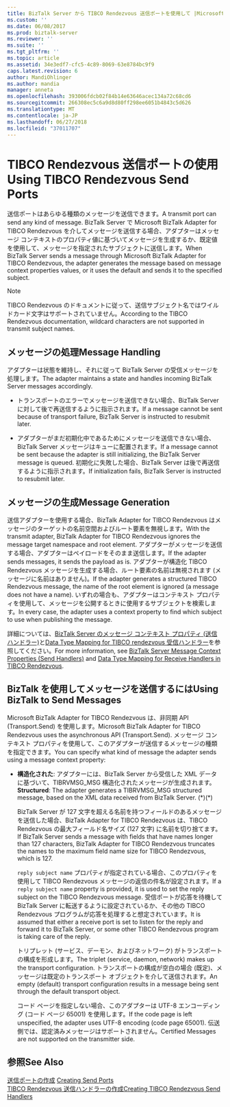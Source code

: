 ```yaml
---
title: BizTalk Server から TIBCO Rendezvous 送信ポートを使用して |Microsoft Docs
ms.custom: ''
ms.date: 06/08/2017
ms.prod: biztalk-server
ms.reviewer: ''
ms.suite: ''
ms.tgt_pltfrm: ''
ms.topic: article
ms.assetid: 34e3edf7-cfc5-4c89-8069-63e8784bc9f9
caps.latest.revision: 6
author: MandiOhlinger
ms.author: mandia
manager: anneta
ms.openlocfilehash: 393006fdcb02f84b14e63646acec134a72c68cd6
ms.sourcegitcommit: 266308ec5c6a9d8d80ff298ee6051b4843c5d626
ms.translationtype: MT
ms.contentlocale: ja-JP
ms.lasthandoff: 06/27/2018
ms.locfileid: "37011707"
---
```

# <a name="using-tibco-rendezvous-send-ports"></a><span data-ttu-id="aee65-102">TIBCO Rendezvous 送信ポートの使用</span><span class="sxs-lookup"><span data-stu-id="aee65-102">Using TIBCO Rendezvous Send Ports</span></span>
<span data-ttu-id="aee65-103">送信ポートはあらゆる種類のメッセージを送信できます。</span><span class="sxs-lookup"><span data-stu-id="aee65-103">A transmit port can send any kind of message.</span></span> <span data-ttu-id="aee65-104">BizTalk Server で Microsoft BizTalk Adapter for TIBCO Rendezvous を介してメッセージを送信する場合、アダプターはメッセージ コンテキストのプロパティ値に基づいてメッセージを生成するか、既定値を使用して、メッセージを指定されたサブジェクトに送信します。</span><span class="sxs-lookup"><span data-stu-id="aee65-104">When BizTalk Server sends a message through Microsoft BizTalk Adapter for TIBCO Rendezvous, the adapter generates the message based on message context properties values, or it uses the default and sends it to the specified subject.</span></span>  
  
> [!NOTE]
>  <span data-ttu-id="aee65-105">TIBCO Rendezvous のドキュメントに従って、送信サブジェクト名ではワイルドカード文字はサポートされていません。</span><span class="sxs-lookup"><span data-stu-id="aee65-105">According to the TIBCO Rendezvous documentation, wildcard characters are not supported in transmit subject names.</span></span>  
  
## <a name="message-handling"></a><span data-ttu-id="aee65-106">メッセージの処理</span><span class="sxs-lookup"><span data-stu-id="aee65-106">Message Handling</span></span>  
 <span data-ttu-id="aee65-107">アダプターは状態を維持し、それに従って BizTalk Server の受信メッセージを処理します。</span><span class="sxs-lookup"><span data-stu-id="aee65-107">The adapter maintains a state and handles incoming BizTalk Server messages accordingly.</span></span>  
  
-   <span data-ttu-id="aee65-108">トランスポートのエラーでメッセージを送信できない場合、BizTalk Server に対して後で再送信するように指示されます。</span><span class="sxs-lookup"><span data-stu-id="aee65-108">If a message cannot be sent because of transport failure, BizTalk Server is instructed to resubmit later.</span></span>  
  
-   <span data-ttu-id="aee65-109">アダプターがまだ初期化中であるためにメッセージを送信できない場合、BizTalk Server メッセージはキューに配置されます。</span><span class="sxs-lookup"><span data-stu-id="aee65-109">If a message cannot be sent because the adapter is still initializing, the BizTalk Server message is queued.</span></span> <span data-ttu-id="aee65-110">初期化に失敗した場合、BizTalk Server は後で再送信するように指示されます。</span><span class="sxs-lookup"><span data-stu-id="aee65-110">If initialization fails, BizTalk Server is instructed to resubmit later.</span></span>  
  
## <a name="message-generation"></a><span data-ttu-id="aee65-111">メッセージの生成</span><span class="sxs-lookup"><span data-stu-id="aee65-111">Message Generation</span></span>  
 <span data-ttu-id="aee65-112">送信アダプターを使用する場合、BizTalk Adapter for TIBCO Rendezvous はメッセージのターゲットの名前空間およびルート要素を無視します。</span><span class="sxs-lookup"><span data-stu-id="aee65-112">With the transmit adapter, BizTalk Adapter for TIBCO Rendezvous ignores the message target namespace and root element.</span></span> <span data-ttu-id="aee65-113">アダプターがメッセージを送信する場合、アダプターはペイロードをそのまま送信します。</span><span class="sxs-lookup"><span data-stu-id="aee65-113">If the adapter sends messages, it sends the payload as is.</span></span> <span data-ttu-id="aee65-114">アダプターが構造化 TIBCO Rendezvous メッセージを生成する場合、ルート要素の名前は無視されます (メッセージに名前はありません)。</span><span class="sxs-lookup"><span data-stu-id="aee65-114">If the adapter generates a structured TIBCO Rendezvous message, the name of the root element is ignored (a message does not have a name).</span></span> <span data-ttu-id="aee65-115">いずれの場合も、アダプターはコンテキスト プロパティを使用して、メッセージを公開するときに使用するサブジェクトを検索します。</span><span class="sxs-lookup"><span data-stu-id="aee65-115">In every case, the adapter uses a context property to find which subject to use when publishing the message.</span></span>  
  
 <span data-ttu-id="aee65-116">詳細については、[BizTalk Server のメッセージ コンテキスト プロパティ (送信ハンドラー)](../core/biztalk-server-message-context-properties-send-handlers.md)と[Data Type Mapping for TIBCO rendezvous 受信ハンドラー](../core/data-type-mapping-for-receive-handlers-in-tibco-rendezvous.md)を参照してください。</span><span class="sxs-lookup"><span data-stu-id="aee65-116">For more information, see [BizTalk Server Message Context Properties (Send Handlers)](../core/biztalk-server-message-context-properties-send-handlers.md) and [Data Type Mapping for Receive Handlers in TIBCO Rendezvous](../core/data-type-mapping-for-receive-handlers-in-tibco-rendezvous.md).</span></span>  

## <a name="using-biztalk-to-send-messages"></a><span data-ttu-id="aee65-117">BizTalk を使用してメッセージを送信するには</span><span class="sxs-lookup"><span data-stu-id="aee65-117">Using BizTalk to Send Messages</span></span>
<span data-ttu-id="aee65-118">Microsoft BizTalk Adapter for TIBCO Rendezvous は、非同期 API (Transport.Send) を使用します。</span><span class="sxs-lookup"><span data-stu-id="aee65-118">Microsoft BizTalk Adapter for TIBCO Rendezvous uses the asynchronous API (Transport.Send).</span></span> <span data-ttu-id="aee65-119">メッセージ コンテキスト プロパティを使用して、このアダプターが送信するメッセージの種類を指定できます。</span><span class="sxs-lookup"><span data-stu-id="aee65-119">You can specify what kind of message the adapter sends using a message context property:</span></span>  
  
- <span data-ttu-id="aee65-120">**構造化された**: アダプターには、BizTalk Server から受信した XML データに基づいて、TIBRVMSG_MSG 構造化されたメッセージが生成されます。</span><span class="sxs-lookup"><span data-stu-id="aee65-120">**Structured**: The adapter generates a TIBRVMSG_MSG structured message, based on the XML data received from BizTalk Server.</span></span> <span data-ttu-id="aee65-121">(\*)</span><span class="sxs-lookup"><span data-stu-id="aee65-121">(\*)</span></span>  
  
  <span data-ttu-id="aee65-122">BizTalk Server が 127 文字を超える名前を持つフィールドのあるメッセージを送信した場合、BizTalk Adapter for TIBCO Rendezvous は、TIBCO Rendezvous の最大フィールド名サイズ (127 文字) に名前を切り捨てます。</span><span class="sxs-lookup"><span data-stu-id="aee65-122">If BizTalk Server sends a message with fields that have names longer than 127 characters, BizTalk Adapter for TIBCO Rendezvous truncates the names to the maximum field name size for TIBCO Rendezvous, which is 127.</span></span>  
  
  <span data-ttu-id="aee65-123">`reply subject name` プロパティが指定されている場合、このプロパティを使用して TIBCO Rendezvous メッセージの返信の件名が設定されます。</span><span class="sxs-lookup"><span data-stu-id="aee65-123">If a `reply subject name` property is provided, it is used to set the reply subject on the TIBCO Rendezvous message.</span></span> <span data-ttu-id="aee65-124">受信ポートが応答を待機して BizTalk Server に転送するように設定されているか、その他の TIBCO Rendezvous プログラムが応答を処理すると想定されています。</span><span class="sxs-lookup"><span data-stu-id="aee65-124">It is assumed that either a receive port is set to listen for the reply and forward it to BizTalk Server, or some other TIBCO Rendezvous program is taking care of the reply.</span></span>  
  
  <span data-ttu-id="aee65-125">トリプレット (サービス、デーモン、およびネットワーク) がトランスポートの構成を形成します。</span><span class="sxs-lookup"><span data-stu-id="aee65-125">The triplet (service, daemon, network) makes up the transport configuration.</span></span> <span data-ttu-id="aee65-126">トランスポートの構成が空白の場合 (既定)、メッセージは既定のトランスポート オブジェクトを介して送信されます。</span><span class="sxs-lookup"><span data-stu-id="aee65-126">An empty (default) transport configuration results in a message being sent through the default transport object.</span></span>  
  
  <span data-ttu-id="aee65-127">コード ページを指定しない場合、このアダプターは UTF-8 エンコーディング (コード ページ 65001) を使用します。</span><span class="sxs-lookup"><span data-stu-id="aee65-127">If the code page is left unspecified, the adapter uses UTF-8 encoding (code page 65001).</span></span> <span data-ttu-id="aee65-128">伝送側では、認定済みメッセージはサポートされません。</span><span class="sxs-lookup"><span data-stu-id="aee65-128">Certified Messages are not supported on the transmitter side.</span></span>  
  
## <a name="see-also"></a><span data-ttu-id="aee65-129">参照</span><span class="sxs-lookup"><span data-stu-id="aee65-129">See Also</span></span>  
 <span data-ttu-id="aee65-130">[送信ポートの作成](../core/creating-send-ports2.md) </span><span class="sxs-lookup"><span data-stu-id="aee65-130">[Creating Send Ports](../core/creating-send-ports2.md) </span></span>  
 [<span data-ttu-id="aee65-131">TIBCO Rendezvous 送信ハンドラーの作成</span><span class="sxs-lookup"><span data-stu-id="aee65-131">Creating TIBCO Rendezvous Send Handlers</span></span>](../core/creating-tibco-rendezvous-send-handlers.md)
